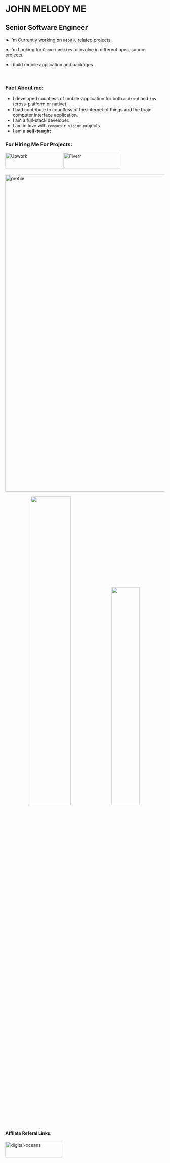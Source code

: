 # JOHN MELODY ME
## Senior Software Engineer

<div class="row">
    <div class="row" title="description">
        <p> ❧ I'm Currently working on <code>WebRTC</code> related projects.</p>
    </div>
    <div class="row">
        <p> ❧ I'm Looking for <code>Opportunities</code> to involve in different open-source projects.</p>
    </div>
    <div class="row">
        <p> ❧ I build mobile application and packages.</p>
    </div>
</div>
<br />

### Fact About me:
 - I developed countless of mobile-application for both `android` and `ios` (cross-platform or native)
 - I had contribute to countless of the  internet of things and the brain-computer interface application.
 - I am a full-stack developer.
 - I am in love with `computer vision` projects 
 - I am a **self-taught**


### For Hiring Me For Projects: 
<div class ="row">
    <a href ="https://www.upwork.com/freelancers/~01021ae2c72056a7d4">
        <img src="https://img.shields.io/badge/UpWork-6FDA44?style=for-the-badge&logo=Upwork&logoColor=white" alt="Upwork" style="width:180px;height:50px">
    </a>
    <a href ="https://www.fiverr.com/johnmelodyme">
        <img src="https://img.shields.io/badge/fiverr-1DBF73?style=for-the-badge&logo=fiverr&logoColor=white" alt="Fiverr" style="width:180px;height:50px">
    </a>
</div>

</br>


<div class ="column">
    <img src="https://github.com/johnmelodyme/johnmelodyme/blob/main/assets/profile.png?raw=true" alt="profile" style="width:800px;height:1000px">
</div>


<p align="center">
    <img width="50%" src=https://github-readme-stats.vercel.app/api?username=johnmelodyme&count_private=true&show_icons=true&include_all_commits=false&hide_border=true&hide_title=true />
    <img width="42%" src="https://github-readme-streak-stats.herokuapp.com?user=johnmelodyme&hide_border=true" />
</p>

</br>

#### Affliate Referal Links:
<div class="row">
    <a href="https://www.digitalocean.com/?refcode=1eb7b224dfa6&utm_campaign=Referral_Invite&utm_medium=Referral_Program&utm_source=badge">
        <img src="https://img.shields.io/badge/Digital_Ocean-0080FF?style=for-the-badge&logo=DigitalOcean&logoColor=white" alt="digital-oceans" style="width:180px;height:50px" />
    </a>
</div>

